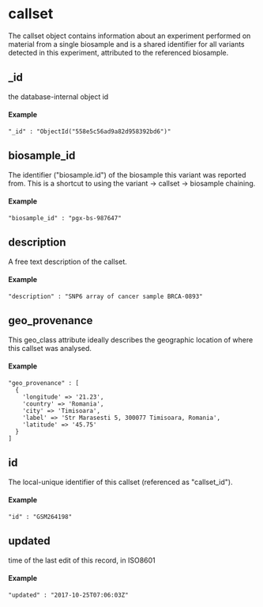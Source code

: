 # callset  

The callset object contains information about an experiment performed on material from a single biosample and is a shared identifier for all variants detected in this experiment, attributed to the referenced biosample. 


## _id

the database-internal object id

#### Example

```
"_id" : "ObjectId("558e5c56ad9a82d958392bd6")"
```

## biosample_id

The identifier ("biosample.id") of the biosample this variant was reported from. This is a shortcut to using the variant -> callset -> biosample chaining.

#### Example

```
"biosample_id" : "pgx-bs-987647"
```

## description

A free text description of the callset.

#### Example

```
"description" : "SNP6 array of cancer sample BRCA-0893"
```

## geo_provenance

This geo_class attribute ideally describes the geographic location of where this callset was analysed.


#### Example

```
"geo_provenance" : [
  {
    'longitude' => '21.23',
    'country' => 'Romania',
    'city' => 'Timisoara',
    'label' => 'Str Marasesti 5, 300077 Timisoara, Romania',
    'latitude' => '45.75'
  }
]
```

## id

The local-unique identifier of this callset (referenced as "callset_id").

#### Example

```
"id" : "GSM264198"
```

## updated

time of the last edit of this record, in ISO8601

#### Example

```
"updated" : "2017-10-25T07:06:03Z"
```

